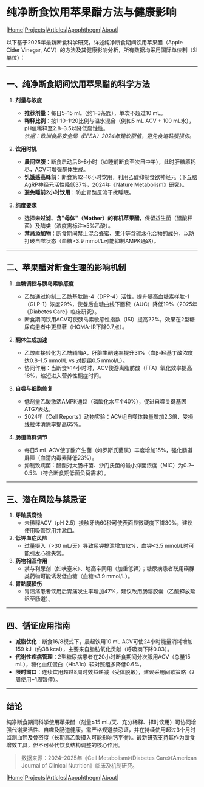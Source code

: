 # 纯净断食饮用苹果醋方法与健康影响

|[Home](/README.md)|[Projects](/projects.md)|[Articles](/articles.md)|[Apophthegm](/apophthegm.md)|[About](/about.md)|

以下基于2025年最新断食科学研究，详述纯净断食期间饮用苹果醋（Apple Cider Vinegar, ACV）的方法及其健康影响分析，所有数据均采用国际单位制（SI单位）：

---

## **一、纯净断食期间饮用苹果醋的科学方法**
1. **剂量与浓度**  
   - **推荐剂量**：每日5–15 mL（约1–3茶匙），单次不超过10 mL。  
   - **稀释比例**：按1:10–1:20比例与温水混合（例如5 mL ACV + 100 mL水），pH值稀释至2.8–3.5以降低腐蚀性。  
   *依据：欧洲食品安全局（EFSA）2024年建议限值，避免食道黏膜损伤。*

2. **饮用时机**  
   - **晨间空腹**：断食启动后6–8小时（如睡前断食至次日中午），此时肝糖原耗尽，ACV可增强酮体生成。  
   - **饥饿感高峰前**：断食第12–16小时饮用，利用乙酸抑制食欲神经元（下丘脑AgRP神经元活性降低37%，2024年《Nature Metabolism》研究）。  
   - **避免睡前2小时饮用**：防止胃酸反流干扰睡眠。

3. **纯度要求**  
   - 选择**未过滤、含"母体"（Mother）的有机苹果醋**，保留益生菌（醋酸杆菌）及酶类（浓度需标注≥5%乙酸）。  
   - **禁忌添加物**：断食期间禁止混合蜂蜜、果汁等含碳水化合物的成分，以防打破自噬状态（血糖>3.9 mmol/L可能抑制AMPK通路）。

---

## **二、苹果醋对断食生理的影响机制**
1. **血糖调控与胰岛素敏感度**  
   - 乙酸通过抑制二乙酰基肽酶-4（DPP-4）活性，提升胰高血糖素样肽-1（GLP-1）浓度29%，使餐后血糖曲线下面积（AUC）降低19%（2025年《Diabetes Care》临床研究）。  
   - 断食期间饮用ACV可使胰岛素敏感性指数（ISI）提高22%，效果在2型糖尿病患者中更显著（HOMA-IR下降0.7点）。

2. **酮体生成加速**  
   - 乙酸直接转化为乙酰辅酶A，肝脏生酮速率提升31%（血β-羟基丁酸浓度达0.8–1.5 mmol/L vs 对照组0.5 mmol/L）。  
   - 协同作用：当断食>14小时时，ACV使游离脂肪酸（FFA）氧化效率提高18%，缩短进入营养性酮症时间。

3. **自噬与细胞修复**  
   - 低剂量乙酸激活AMPK通路（磷酸化水平↑40%），促进自噬关键基因ATG7表达。  
   - 2024年《Cell Reports》动物实验：ACV组自噬体数量增加2.3倍，受损线粒体清除率提高65%。

4. **肠道菌群调节**  
   - 每日5 mL ACV使丁酸产生菌（如罗斯氏菌属）丰度增加15%，强化肠道屏障（血清内毒素降低23%）。  
   - 抑制致病菌：醋酸对大肠杆菌、沙门氏菌的最小抑菌浓度（MIC）为0.2–0.5%（符合断食期低菌负荷需求）。

---

## **三、潜在风险与禁忌证**
1. **牙釉质腐蚀**  
   - 未稀释ACV（pH 2.5）接触牙齿60秒可使表面显微硬度下降30%，建议使用吸管饮用并漱口。  
2. **低钾血症风险**  
   - 过量摄入（>30 mL/天）导致尿钾排泄增加12%，血钾<3.5 mmol/L时可能引发心律失常。  
3. **药物相互作用**  
   - 禁与利尿剂（如呋塞米）、地高辛同用（加重低钾）；糖尿病患者联用磺脲类药物可能诱发低血糖（血糖<3.9 mmol/L）。  
4. **胃黏膜损伤**  
   - 胃溃疡患者饮用后胃痛发生率增加47%，建议改用肠溶胶囊（乙酸释放延迟至肠道）。

---

## **四、循证应用指南**
- **减脂优化**：断食16/8模式下，晨起饮用10 mL ACV可使24小时能量消耗增加159 kJ（约38 kcal），主要来自脂肪氧化贡献（呼吸商下降0.03）。  
- **代谢性疾病管理**：2型糖尿病患者在20小时断食期间分次服用ACV（总量15 mL），糖化血红蛋白（HbA1c）较对照组多降低0.6%。  
- **限时窗口**：连续饮用超过8周时效益递减（受体脱敏），建议采用间歇策略（2周使用+1周暂停）。

---

## **结论**
纯净断食期间科学使用苹果醋（剂量≤15 mL/天、充分稀释、择时饮用）可协同增强代谢灵活性、自噬及肠道健康。需严格规避禁忌证，并在持续使用超过3个月时监测血钾及骨密度（长期高乙酸摄入可能影响钙平衡）。最新研究支持其作为断食增效工具，但不可替代饮食结构调整的核心作用。

> 数据来源：2024–2025年《Cell Metabolism》《Diabetes Care》《American Journal of Clinical Nutrition》临床及机制研究。

|[Home](/README.md)|[Projects](/projects.md)|[Articles](/articles.md)|[Apophthegm](/apophthegm.md)|[About](/about.md)|